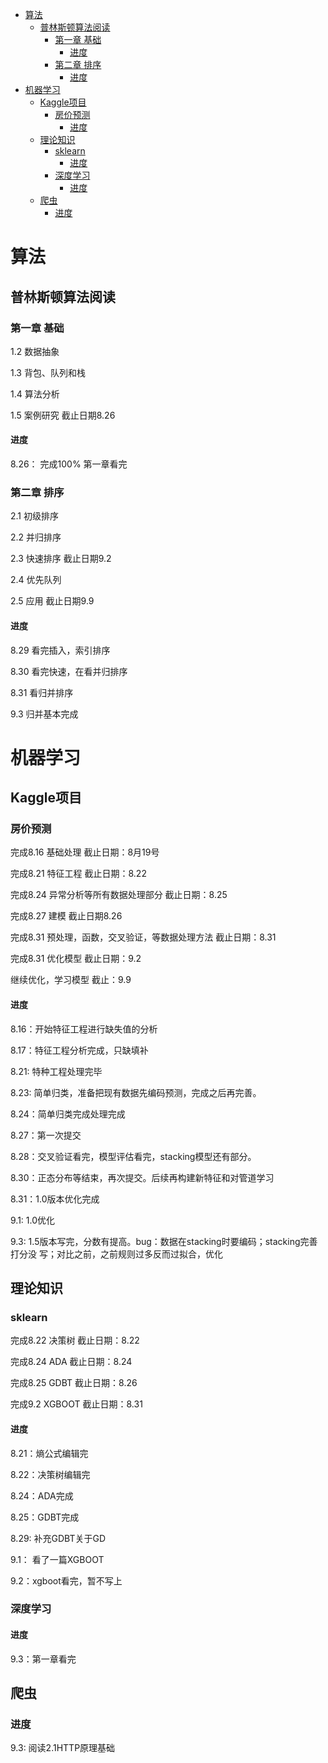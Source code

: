 <!-- TOC -->

- [算法](#算法)
    - [普林斯顿算法阅读](#普林斯顿算法阅读)
        - [第一章 基础](#第一章-基础)
            - [进度](#进度)
        - [第二章 排序](#第二章-排序)
            - [进度](#进度-1)
- [机器学习](#机器学习)
    - [Kaggle项目](#kaggle项目)
        - [房价预测](#房价预测)
            - [进度](#进度-2)
    - [理论知识](#理论知识)
        - [sklearn](#sklearn)
            - [进度](#进度-3)
        - [深度学习](#深度学习)
            - [进度](#进度-4)
    - [爬虫](#爬虫)
        - [进度](#进度-5)

<!-- /TOC -->

# 算法

## 普林斯顿算法阅读

### 第一章 基础

1.2 数据抽象  

1.3 背包、队列和栈

1.4 算法分析

1.5 案例研究  截止日期8.26

#### 进度

8.26： 完成100% 第一章看完

### 第二章 排序

2.1 初级排序

2.2 并归排序

2.3 快速排序 截止日期9.2

2.4 优先队列

2.5 应用 截止日期9.9

#### 进度

8.29 看完插入，索引排序

8.30 看完快速，在看并归排序

8.31 看归并排序

9.3 归并基本完成


# 机器学习

## Kaggle项目

### 房价预测
完成8.16 基础处理 截止日期：8月19号

完成8.21 特征工程 截止日期：8.22

完成8.24 异常分析等所有数据处理部分 截止日期：8.25

完成8.27 建模 截止日期8.26

完成8.31 预处理，函数，交叉验证，等数据处理方法 截止日期：8.31

完成8.31 优化模型 截止日期：9.2

继续优化，学习模型 截止：9.9

#### 进度
8.16：开始特征工程进行缺失值的分析

8.17：特征工程分析完成，只缺填补

8.21: 特种工程处理完毕

8.23: 简单归类，准备把现有数据先编码预测，完成之后再完善。

8.24：简单归类完成处理完成

8.27：第一次提交

8.28：交叉验证看完，模型评估看完，stacking模型还有部分。

8.30：正态分布等结束，再次提交。后续再构建新特征和对管道学习

8.31：1.0版本优化完成

9.1: 1.0优化

9.3: 1.5版本写完，分数有提高。bug：数据在stacking时要编码；stacking完善打分没 写；对比之前，之前规则过多反而过拟合，优化


## 理论知识

### sklearn 
完成8.22 决策树   截止日期：8.22

完成8.24 ADA     截止日期：8.24

完成8.25 GDBT    截止日期：8.26

完成9.2 XGBOOT  截止日期：8.31

#### 进度
8.21：熵公式编辑完

8.22：决策树编辑完

8.24：ADA完成

8.25：GDBT完成

8.29: 补充GDBT关于GD

9.1： 看了一篇XGBOOT

9.2：xgboot看完，暂不写上

### 深度学习

#### 进度
9.3：第一章看完

## 爬虫

### 进度
9.3: 阅读2.1HTTP原理基础